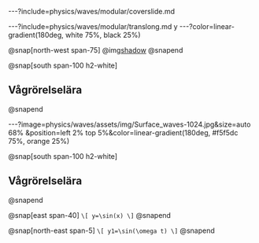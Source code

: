 ---?include=physics/waves/modular/coverslide.md

---?include=physics/waves/modular/translong.md
y
---?color=linear-gradient(180deg, white 75%, black 25%)

@snap[north-west span-75]
@img[shadow](physics/waves/assets/img/Surface_waves-1024.jpg)
@snapend

@snap[south span-100 h2-white]
## Vågrörelselära
@snapend

---?image=physics/waves/assets/img/Surface_waves-1024.jpg&size=auto 68% &position=left 2% top 5%&color=linear-gradient(180deg, #f5f5dc 75%, orange 25%)

@snap[south span-100 h2-white]
## Vågrörelselära
@snapend

@snap[east span-40]
`\[
y=\sin(x)
\]`
@snapend

@snap[north-east span-5]
`\[
y1=\sin(\omega t)
\]`
@snapend
